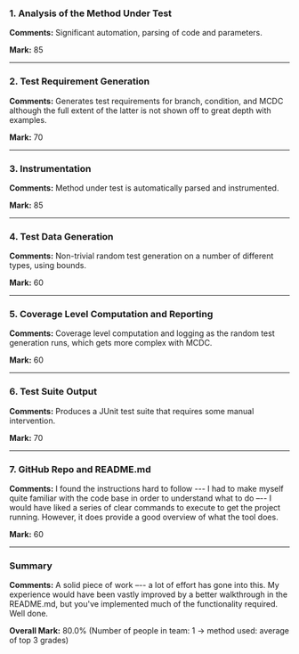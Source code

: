 ### 1. Analysis of the Method Under Test

__Comments:__ Significant automation, parsing of code and parameters.

__Mark:__ 85

---

### 2. Test Requirement Generation

__Comments:__ Generates test requirements for branch, condition, and MCDC
although the full extent of the latter is not shown off to great depth with
examples. 

__Mark:__ 70

---

### 3. Instrumentation

__Comments:__ Method under test is automatically parsed and instrumented. 

__Mark:__ 85

---

### 4. Test Data Generation

__Comments:__ Non-trivial random test generation on a number of different types,
using bounds. 

__Mark:__ 60

---

### 5. Coverage Level Computation and Reporting

__Comments:__ Coverage level computation and logging as the random test
generation runs, which gets more complex with MCDC.

__Mark:__ 60

---

### 6. Test Suite Output

__Comments:__ Produces a JUnit test suite that requires some manual
intervention.

__Mark:__ 70

---

### 7. GitHub Repo and README.md

__Comments:__ I found the instructions hard to follow --- I had to make myself
quite familiar with the code base in order to understand what to do –-- I would
have liked a series of clear commands to execute to get the project running.
However, it does provide a good overview of what the tool does. 

__Mark:__ 60

---

### Summary

__Comments:__ A solid piece of work –-- a lot of effort has gone into this. My
experience would have been vastly improved by a better walkthrough in the
README.md, but you've implemented much of the functionality required. Well done.

__Overall Mark:__ 80.0% (Number of people in team: 1 -> method used: average of top 3 grades)